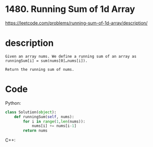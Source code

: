# 1480. Running Sum of 1d Array
https://leetcode.com/problems/running-sum-of-1d-array/description/
# description
```
Given an array nums. We define a running sum of an array as runningSum[i] = sum(nums[0]…nums[i]).

Return the running sum of nums.
```
# Code
Python:
```python
class Solution(object):
    def runningSum(self, nums):
        for i in range(1,len(nums)):
            nums[i] += nums[i-1]
        return nums
```

C++:
```C++

```
